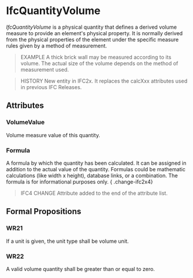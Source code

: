 # IfcQuantityVolume

_IfcQuantityVolume_ is a physical quantity that defines a derived volume measure to provide an element's physical property. It is normally derived from the physical properties of the element under the specific measure rules given by a method of measurement.<!-- end of definition -->

> EXAMPLE  A thick brick wall may be measured according to its volume. The actual size of the volume depends on the method of measurement used.

> HISTORY  New entity in IFC2x. It replaces the calcXxx attributes used in previous IFC Releases.

## Attributes

### VolumeValue
Volume measure value of this quantity.

### Formula
A formula by which the quantity has been calculated. It can be assigned in addition to the actual value of the quantity. Formulas could be mathematic calculations (like width x height), database links, or a combination. The formula is for informational purposes only.
{ .change-ifc2x4}
> IFC4 CHANGE Attribute added to the end of the attribute list.

## Formal Propositions

### WR21
If a unit is given, the unit type shall be volume unit.

### WR22
A valid volume quantity shall be greater than or equal to zero.
